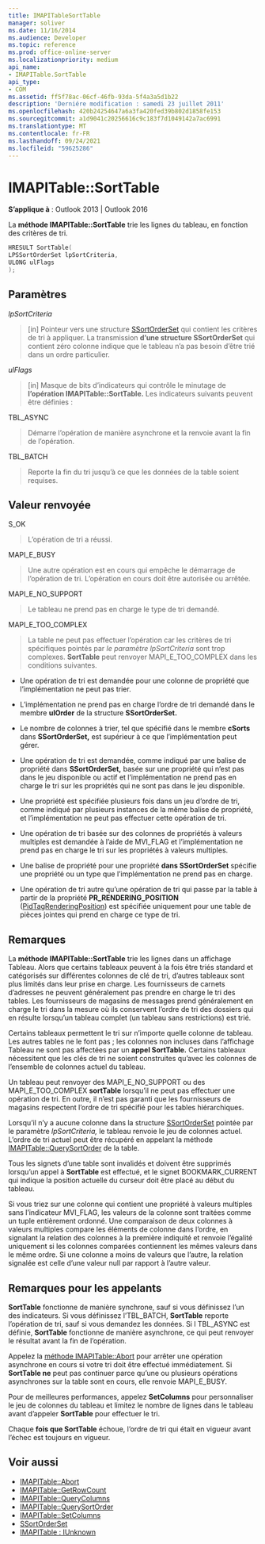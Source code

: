 ```yaml
---
title: IMAPITableSortTable
manager: soliver
ms.date: 11/16/2014
ms.audience: Developer
ms.topic: reference
ms.prod: office-online-server
ms.localizationpriority: medium
api_name:
- IMAPITable.SortTable
api_type:
- COM
ms.assetid: ff5f78ac-06cf-46fb-93da-5f4a3a5d1b22
description: 'Derniére modification : samedi 23 juillet 2011'
ms.openlocfilehash: 420b24254647a6a3fa420fed39b802d1858fe153
ms.sourcegitcommit: a1d9041c20256616c9c183f7d1049142a7ac6991
ms.translationtype: MT
ms.contentlocale: fr-FR
ms.lasthandoff: 09/24/2021
ms.locfileid: "59625286"
---
```

# <a name="imapitablesorttable"></a>IMAPITable::SortTable

**S’applique à** : Outlook 2013 | Outlook 2016 
  
La **méthode IMAPITable::SortTable** trie les lignes du tableau, en fonction des critères de tri. 
  
```cpp
HRESULT SortTable(
LPSSortOrderSet lpSortCriteria,
ULONG ulFlags
);
```

## <a name="parameters"></a>Paramètres

_lpSortCriteria_
  
> [in] Pointeur vers une structure [SSortOrderSet](ssortorderset.md) qui contient les critères de tri à appliquer. La transmission **d’une structure SSortOrderSet** qui contient zéro colonne indique que le tableau n’a pas besoin d’être trié dans un ordre particulier. 
    
_ulFlags_
  
> [in] Masque de bits d’indicateurs qui contrôle le minutage de **l’opération IMAPITable::SortTable.** Les indicateurs suivants peuvent être définies : 
    
TBL_ASYNC 
  
> Démarre l’opération de manière asynchrone et la renvoie avant la fin de l’opération.
    
TBL_BATCH 
  
> Reporte la fin du tri jusqu’à ce que les données de la table soient requises.
    
## <a name="return-value"></a>Valeur renvoyée

S_OK 
  
> L’opération de tri a réussi.
    
MAPI_E_BUSY 
  
> Une autre opération est en cours qui empêche le démarrage de l’opération de tri. L’opération en cours doit être autorisée ou arrêtée.
    
MAPI_E_NO_SUPPORT 
  
> Le tableau ne prend pas en charge le type de tri demandé.
    
MAPI_E_TOO_COMPLEX 
  
> La table ne peut pas effectuer l’opération car les critères de tri spécifiques pointés par  _le paramètre lpSortCriteria_ sont trop complexes. **SortTable** peut renvoyer MAPI_E_TOO_COMPLEX dans les conditions suivantes. 
    
   - Une opération de tri est demandée pour une colonne de propriété que l’implémentation ne peut pas trier.
    
   - L’implémentation ne prend pas en charge l’ordre de tri demandé dans le membre **ulOrder** de la structure **SSortOrderSet.** 
    
   - Le nombre de colonnes à trier, tel que spécifié dans le membre **cSorts** dans **SSortOrderSet,** est supérieur à ce que l’implémentation peut gérer.
    
   - Une opération de tri est demandée, comme indiqué par une balise de propriété dans **SSortOrderSet,** basée sur une propriété qui n’est pas dans le jeu disponible ou actif et l’implémentation ne prend pas en charge le tri sur les propriétés qui ne sont pas dans le jeu disponible.
    
   - Une propriété est spécifiée plusieurs fois dans un jeu d’ordre de tri, comme indiqué par plusieurs instances de la même balise de propriété, et l’implémentation ne peut pas effectuer cette opération de tri.
    
   - Une opération de tri basée sur des colonnes de propriétés à valeurs multiples est demandée à l’aide de MVI_FLAG et l’implémentation ne prend pas en charge le tri sur les propriétés à valeurs multiples. 
    
   - Une balise de propriété pour une propriété **dans SSortOrderSet** spécifie une propriété ou un type que l’implémentation ne prend pas en charge. 
    
   - Une opération de tri autre qu’une opération de tri qui passe par la table à partir de la propriété **PR_RENDERING_POSITION** ([PidTagRenderingPosition](pidtagrenderingposition-canonical-property.md)) est spécifiée uniquement pour une table de pièces jointes qui prend en charge ce type de tri.
    
## <a name="remarks"></a>Remarques

La **méthode IMAPITable::SortTable** trie les lignes dans un affichage Tableau. Alors que certains tableaux peuvent à la fois être triés standard et catégorisés sur différentes colonnes de clé de tri, d’autres tableaux sont plus limités dans leur prise en charge. Les fournisseurs de carnets d’adresses ne peuvent généralement pas prendre en charge le tri des tables. Les fournisseurs de magasins de messages prend généralement en charge le tri dans la mesure où ils conservent l’ordre de tri des dossiers qui en résulte lorsqu’un tableau complet (un tableau sans restrictions) est trié. 
  
Certains tableaux permettent le tri sur n’importe quelle colonne de tableau. Les autres tables ne le font pas ; les colonnes non incluses dans l’affichage Tableau ne sont pas affectées par un **appel SortTable.** Certains tableaux nécessitent que les clés de tri ne soient construites qu’avec les colonnes de l’ensemble de colonnes actuel du tableau. 
  
Un tableau peut renvoyer des MAPI_E_NO_SUPPORT ou des MAPI_E_TOO_COMPLEX **sortTable** lorsqu’il ne peut pas effectuer une opération de tri. En outre, il n’est pas garanti que les fournisseurs de magasins respectent l’ordre de tri spécifié pour les tables hiérarchiques. 
  
Lorsqu’il n’y a aucune colonne dans la structure [SSortOrderSet](ssortorderset.md) pointée par le paramètre  _lpSortCriteria,_ le tableau renvoie le jeu de colonnes actuel. L’ordre de tri actuel peut être récupéré en appelant la méthode [IMAPITable::QuerySortOrder](imapitable-querysortorder.md) de la table. 
  
Tous les signets d’une table sont invalidés et doivent être supprimés lorsqu’un appel à **SortTable** est effectué, et le signet BOOKMARK_CURRENT qui indique la position actuelle du curseur doit être placé au début du tableau. 
  
Si vous triez sur une colonne qui contient une propriété à valeurs multiples sans l’indicateur MVI_FLAG, les valeurs de la colonne sont traitées comme un tuple entièrement ordonné. Une comparaison de deux colonnes à valeurs multiples compare les éléments de colonne dans l’ordre, en signalant la relation des colonnes à la première indiquité et renvoie l’égalité uniquement si les colonnes comparées contiennent les mêmes valeurs dans le même ordre. Si une colonne a moins de valeurs que l’autre, la relation signalée est celle d’une valeur null par rapport à l’autre valeur.
  
## <a name="notes-to-callers"></a>Remarques pour les appelants

**SortTable** fonctionne de manière synchrone, sauf si vous définissez l’un des indicateurs. Si vous définissez l’TBL_BATCH, **SortTable** reporte l’opération de tri, sauf si vous demandez les données. Si l TBL_ASYNC est définie, **SortTable** fonctionne de manière asynchrone, ce qui peut renvoyer le résultat avant la fin de l’opération. 
  
Appelez la [méthode IMAPITable::Abort](imapitable-abort.md) pour arrêter une opération asynchrone en cours si votre tri doit être effectué immédiatement. Si **SortTable ne** peut pas continuer parce qu’une ou plusieurs opérations asynchrones sur la table sont en cours, elle renvoie MAPI_E_BUSY. 
  
Pour de meilleures performances, appelez **SetColumns** pour  personnaliser le jeu de colonnes du tableau et limitez le nombre de lignes dans le tableau avant d’appeler **SortTable** pour effectuer le tri. 
  
Chaque **fois que SortTable** échoue, l’ordre de tri qui était en vigueur avant l’échec est toujours en vigueur. 
  
## <a name="see-also"></a>Voir aussi

- [IMAPITable::Abort](imapitable-abort.md)
- [IMAPITable::GetRowCount](imapitable-getrowcount.md)
- [IMAPITable::QueryColumns](imapitable-querycolumns.md)
- [IMAPITable::QuerySortOrder](imapitable-querysortorder.md)
- [IMAPITable::SetColumns](imapitable-setcolumns.md)
- [SSortOrderSet](ssortorderset.md)
- [IMAPITable : IUnknown](imapitableiunknown.md)

